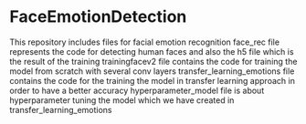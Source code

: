 # FaceEmotionDetection
This repository includes files for facial emotion recognition 
face_rec file represents the code for detecting human faces and also the h5 file which is the result of the training 
trainingfacev2 file contains the code for training the model from scratch with several conv layers
transfer_learning_emotions file contains the code for the training the model in transfer learning approach in order to have a better accuracy 
hyperparameter_model  file is about hyperparameter tuning the model which we have created in transfer_learning_emotions 
